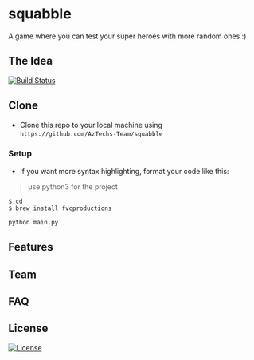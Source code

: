 # squabble
A game where you can test your super heroes with more random ones :)
## The Idea
[![Build Status](https://travis-ci.com/username/projectname.svg?branch=master)](https://travis-ci.com/username/projectname)
## Clone
- Clone this repo to your local machine using `https://github.com/AzTechs-Team/squabble`
### Setup

- If you want more syntax highlighting, format your code like this:

> use python3 for the project

```shell
$ cd 
$ brew install fvcproductions
```

```python
python main.py
```
## Features
## Team
## FAQ
## License
[![License](http://img.shields.io/:license-mit-blue.svg?style=flat-square)](http://badges.mit-license.org)
